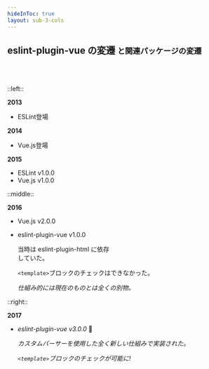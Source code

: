 ```yaml
---
hideInToc: true
layout: sub-3-cols
---
```


## eslint-plugin-vue の変遷 <small>と関連パッケージの変遷</small>

<br><br>

::left::

**2013**

- ESLint登場

**2014**

- Vue.js登場

**2015**

- ESLint v1.0.0
- Vue.js v1.0.0

::middle::

<v-click>

**2016**

- Vue.js v2.0.0
- eslint-plugin-vue v1.0.0

  <div class="hist-detail">

  当時は eslint-plugin-html に依存<br>していた。

  `<template>`ブロックのチェックはできなかった。

  *仕組み的には現在のものとは全くの別物。*

  </div>

</v-click>

::right::

<v-click>

**2017**

- _eslint-plugin-vue v3.0.0_ 🎉

  <div class="hist-detail">

  _カスタムパーサーを使用した全く新しい仕組みで実装された。_

  _`<template>`ブロックのチェックが可能に!_

  </div>

</v-click>
